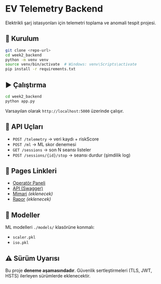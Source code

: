 # EV Telemetry Backend

Elektrikli şarj istasyonları için telemetri toplama ve anomali tespit projesi.

## 🚀 Kurulum
```bash
git clone <repo-url>
cd week2_backend
python -m venv venv
source venv/bin/activate  # Windows: venv\Scripts\activate
pip install -r requirements.txt
```

## ▶️ Çalıştırma
```bash
cd week2_backend
python app.py
```

Varsayılan olarak `http://localhost:5000` üzerinde çalışır.

## 🔌 API Uçları
- `POST /telemetry` → veri kaydı + riskScore
- `POST /ml` → ML skor denemesi
- `GET /sessions` → son N seansı listeler
- `POST /sessions/{id}/stop` → seansı durdur (şimdilik log)

## 📑 Pages Linkleri
- [Operatör Paneli](panel.html)
- [API (Swagger)](docs/openapi.yaml)
- [Mimari](docs/mimari.md) _(eklenecek)_
- [Rapor](docs/rapor.md) _(eklenecek)_

## 🧠 Modeller
ML modelleri `./models/` klasörüne konmalı:  
- `scaler.pkl`
- `iso.pkl`

## ⚠️ Sürüm Uyarısı
Bu proje **deneme aşamasındadır**. Güvenlik sertleştirmeleri (TLS, JWT, HSTS) ilerleyen sürümlerde eklenecektir.
